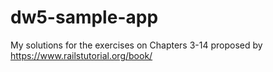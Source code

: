 # dw5-sample-app
My solutions for the exercises on Chapters 3-14 proposed by https://www.railstutorial.org/book/
